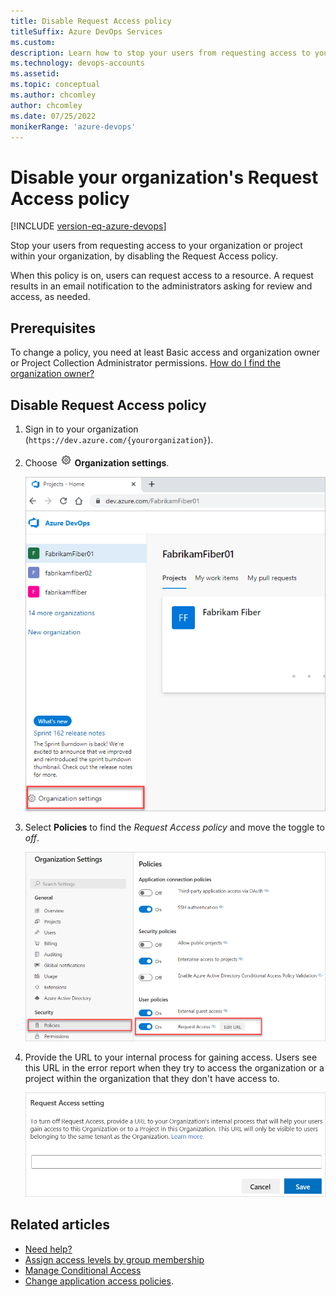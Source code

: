 ```yaml
---
title: Disable Request Access policy
titleSuffix: Azure DevOps Services
ms.custom: 
description: Learn how to stop your users from requesting access to your organization or project within your organization by disabling the Request Access policy.
ms.technology: devops-accounts
ms.assetid: 
ms.topic: conceptual
ms.author: chcomley
author: chcomley
ms.date: 07/25/2022
monikerRange: 'azure-devops'
---
```


# Disable your organization's Request Access policy

[!INCLUDE [version-eq-azure-devops](../../includes/version-eq-azure-devops.md)]

Stop your users from requesting access to your organization or project within your organization, by disabling the Request Access policy.

When this policy is on, users can request access to a resource. A request results in an email notification to the administrators asking for review and access, as needed. 

## Prerequisites

To change a policy, you need at least Basic access and organization owner or Project Collection Administrator permissions.
[How do I find the organization owner?](../security/look-up-organization-owner.md)

## Disable Request Access policy

1. Sign in to your organization (```https://dev.azure.com/{yourorganization}```).

2. Choose ![gear icon](../../media/icons/gear-icon.png) **Organization settings**.

   ![Choose the gear icon, Organization settings](../../media/settings/open-admin-settings-vert.png)

3. Select **Policies** to find the *Request Access policy* and move the toggle to *off*.

   ![Disable the Request Access policy in Organization settings](media/request-access-policy-settings.png)

4. Provide the URL to your internal process for gaining access. Users see this URL in the error report when they try to access the organization or a project within the organization that they don't have access to.

   ![Enter the URL to your organization's internal process for gaining access.](media/disable-request-access-provide-url.png)

## Related articles

- [Need help?](faq-configure-customize-organization.yml#get-support)
- [Assign access levels by group membership](assign-access-levels-by-group-membership.md)
- [Manage Conditional Access](change-application-access-policies.md)
- [Change application access policies](change-application-access-policies.md).
